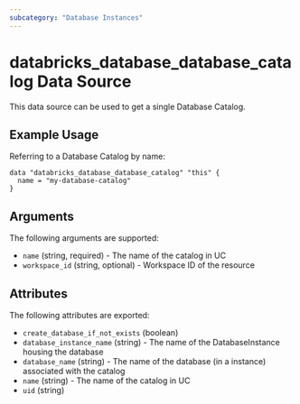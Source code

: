 ```yaml
---
subcategory: "Database Instances"
---
```

# databricks_database_database_catalog Data Source
This data source can be used to get a single Database Catalog.


## Example Usage
Referring to a Database Catalog by name:

```hcl
data "databricks_database_database_catalog" "this" {
  name = "my-database-catalog"
}
```


## Arguments
The following arguments are supported:
* `name` (string, required) - The name of the catalog in UC
* `workspace_id` (string, optional) - Workspace ID of the resource

## Attributes
The following attributes are exported:
* `create_database_if_not_exists` (boolean)
* `database_instance_name` (string) - The name of the DatabaseInstance housing the database
* `database_name` (string) - The name of the database (in a instance) associated with the catalog
* `name` (string) - The name of the catalog in UC
* `uid` (string)